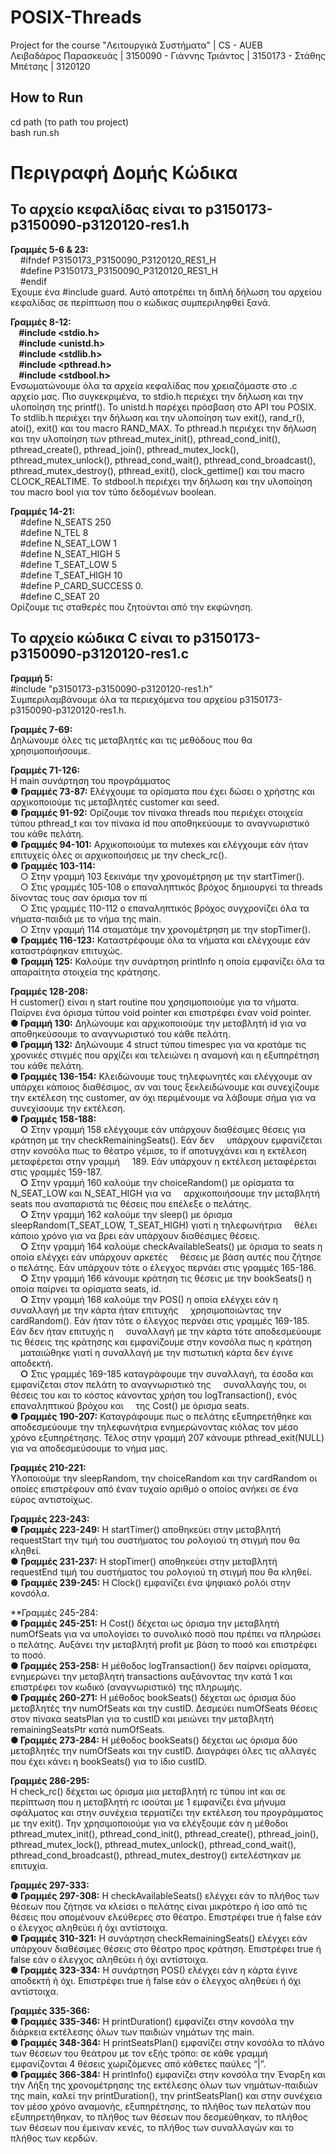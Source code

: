 # POSIX-Threads
Project for the course "Λειτουργικά Συστήματα" | CS - AUEB<br>
Λειβαδάρος Παρασκευάς | 3150090 - Γιάννης Τριάντος | 3150173 - Στάθης Μπέτσης | 3120120

## How to Run
cd path (το path του project)<br>
bash run.sh 

# Περιγραφή Δομής Κώδικα

## Το αρχείο κεφαλίδας είναι το p3150173-p3150090-p3120120-res1.h

**Γραμμές 5-6 & 23:**<br>
&nbsp;&nbsp;&nbsp;&nbsp;#ifndef P3150173_P3150090_P3120120_RES1_H<br>
&nbsp;&nbsp;&nbsp;&nbsp;#define P3150173_P3150090_P3120120_RES1_H<br>
&nbsp;&nbsp;&nbsp;&nbsp;#endif<br>
Έχουμε ένα #include guard. Αυτό αποτρέπει τη διπλή δήλωση του αρχείου κεφαλίδας σε περίπτωση που ο κώδικας συμπεριληφθεί ξανά.<br>

**Γραμμές 8-12:<br>
&nbsp;&nbsp;&nbsp;&nbsp;#include <stdio.h><br>
&nbsp;&nbsp;&nbsp;&nbsp;#include <unistd.h><br>
&nbsp;&nbsp;&nbsp;&nbsp;#include <stdlib.h><br>
&nbsp;&nbsp;&nbsp;&nbsp;#include <pthread.h><br>
&nbsp;&nbsp;&nbsp;&nbsp;#include <stdbool.h>**<br>
Ενσωματώνουμε όλα τα αρχεία κεφαλίδας που χρειαζόμαστε στο .c αρχείο μας. Πιο συγκεκριμένα, το stdio.h περιέχει την δήλωση και την υλοποίηση της printf(). Το unistd.h παρέχει πρόσβαση στο API του POSIX. Το stdlib.h περιέχει την δήλωση και την υλοποίηση των
exit(), rand_r(), atoi(), exit() και του macro RAND_MAX. To pthread.h περιέχει την δήλωση και την υλοποίηση των pthread_mutex_init(), pthread_cond_init(), pthread_create(), pthread_join(), pthread_mutex_lock(), pthread_mutex_unlock(), pthread_cond_wait(), pthread_cond_broadcast(), pthread_mutex_destroy(), pthread_exit(), clock_gettime() και του macro CLOCK_REALTIME. Το stdbool.h περιέχει την δήλωση και την υλοποίηση του macro bool για τον τύπο δεδομένων boolean.<br>

**Γραμμές 14-21:**<br>
&nbsp;&nbsp;&nbsp;&nbsp;#define N_SEATS 250<br>
&nbsp;&nbsp;&nbsp;&nbsp;#define N_TEL 8<br>
&nbsp;&nbsp;&nbsp;&nbsp;#define N_SEAT_LOW 1<br>
&nbsp;&nbsp;&nbsp;&nbsp;#define N_SEAT_HIGH 5<br>
&nbsp;&nbsp;&nbsp;&nbsp;#define T_SEAT_LOW 5<br>
&nbsp;&nbsp;&nbsp;&nbsp;#define T_SEAT_HIGH 10<br>
&nbsp;&nbsp;&nbsp;&nbsp;#define P_CARD_SUCCESS 0.<br>
&nbsp;&nbsp;&nbsp;&nbsp;#define C_SEAT 20<br>
Ορίζουμε τις σταθερές που ζητούνται από την εκφώνηση.<br>


## Το αρχείο κώδικα C είναι το p3150173-p3150090-p3120120-res1.c<br>

**Γραμμή 5:**<br>
#include "p3150173-p3150090-p3120120-res1.h"<br>
Συμπεριλαμβάνουμε όλα τα περιεχόμενα του αρχείου p3150173-p3150090-p3120120-res1.h.<br>

**Γραμμές 7-69:**<br>
Δηλώνουμε όλες τις μεταβλητές και τις μεθόδους που θα χρησιμοποιήσουμε.<br>

**Γραμμές 71-126:**<br>
H main συνάρτηση του προγράμματος<br>
● **Γραμμές 73-87:** Ελέγχουμε τα ορίσματα που έχει δώσει ο χρήστης και αρχικοποιούμε τις μεταβλητές customer και seed.<br>
● **Γραμμές 91-92:** Ορίζουμε τον πίνακα threads που περιέχει στοιχεία τύπου pthread_t και τον πίνακα id που αποθηκεύουμε το αναγνωριστικό του κάθε πελάτη.<br>
● **Γραμμές 94-101:** Αρχικοποιούμε τα mutexes και ελέγχουμε εάν ήταν επιτυχείς όλες οι αρχικοποιήσεις με την check_rc().<br>
● **Γραμμές 103-114:**<br>
&nbsp;&nbsp;&nbsp;&nbsp;○ Στην γραμμή 103 ξεκινάμε την χρονομέτρηση με την startTimer().<br>
&nbsp;&nbsp;&nbsp;&nbsp;○ Στις γραμμές 105-108 ο επαναληπτικός βρόχος δημιουργεί τα threads δίνοντας τους σαν όρισμα τον πί<br>
&nbsp;&nbsp;&nbsp;&nbsp;○ Στις γραμμές 110-112 ο επαναληπτικός βρόχος συγχρονίζει όλα τα νήματα-παιδιά με το νήμα της main.<br>
&nbsp;&nbsp;&nbsp;&nbsp;○ Στην γραμμή 114 σταματάμε την χρονομέτρηση με την stopTimer().<br>
● **Γραμμές 116-123:** Καταστρέφουμε όλα τα νήματα και ελέγχουμε εάν καταστράφηκαν επιτυχώς.<br>
● **Γραμμή 125:** Καλούμε την συνάρτηση printInfo η οποία εμφανίζει όλα τα απαραίτητα στοιχεία της κράτησης.<br>

**Γραμμές 128-208:**<br> 
Η customer() είναι η start routine που χρησιμοποιούμε για τα νήματα. Παίρνει ένα όρισμα τύπου void pointer και επιστρέφει έναν void pointer.<br>
**● Γραμμή 130:** Δηλώνουμε και αρχικοποιούμε την μεταβλητή id για να αποθηκεύσουμε το αναγνωριστικό του κάθε πελάτη.<br>
**● Γραμμή 132:** Δηλώνουμε 4 struct τύπου timespec για να κρατάμε τις χρονικές στιγμές που αρχίζει και τελειώνει η αναμονή και η εξυπηρέτηση του κάθε πελάτη.<br>
**● Γραμμές 136-154:** Κλειδώνουμε τους τηλεφωνητές και ελέγχουμε αν υπάρχει κάποιος διαθέσιμος, αν ναι τους ξεκλειδώνουμε και συνεχίζουμε την εκτέλεση της customer, αν όχι περιμένουμε να λάβουμε σήμα για να συνεχίσουμε την εκτέλεση.<br>
**● Γραμμές 158-188:**<br>
&nbsp;&nbsp;&nbsp;&nbsp;**○** Στην γραμμή 158 ελέγχουμε εάν υπάρχουν διαθέσιμες θέσεις για κράτηση με την checkRemainingSeats(). Εάν δεν &nbsp;&nbsp;&nbsp;&nbsp;υπάρχουν εμφανίζεται στην κονσόλα πως το θέατρο γέμισε, το if αποτυγχάνει και η εκτέλεση μεταφέρεται στην γραμμή &nbsp;&nbsp;&nbsp;&nbsp;189. Εάν υπάρχουν η εκτέλεση μεταφέρεται στις γραμμές 159-187.<br>
&nbsp;&nbsp;&nbsp;&nbsp;**○** Στην γραμμή 160 καλούμε την choiceRandom() με ορίσματα τα N_SEAT_LOW και N_SEAT_HIGH για να &nbsp;&nbsp;&nbsp;&nbsp;αρχικοποιήσουμε την μεταβλητή seats που αναπαριστά τις θέσεις που επέλεξε ο πελάτης.<br>
&nbsp;&nbsp;&nbsp;&nbsp;**○** Στην γραμμή 162 καλούμε την sleep() με όρισμα sleepRandom(T_SEAT_LOW, T_SEAT_HIGH) γιατί η τηλεφωνήτρια &nbsp;&nbsp;&nbsp;&nbsp;θέλει κάποιο χρόνο για να βρει εάν υπάρχουν διαθέσιμες θέσεις.<br>
&nbsp;&nbsp;&nbsp;&nbsp;**○** Στην γραμμή 164 καλούμε checkAvailableSeats() με όρισμα το seats η οποία ελέγχει εάν υπάρχουν αρκετές &nbsp;&nbsp;&nbsp;&nbsp;θέσεις με βάση αυτές που ζήτησε ο πελάτης. Εάν υπάρχουν τότε ο έλεγχος περνάει στις γραμμές 165-186.<br>
&nbsp;&nbsp;&nbsp;&nbsp;**○** Στην γραμμή 166 κάνουμε κράτηση τις θέσεις με την bookSeats() η οποία παίρνει τα ορίσματα seats, id.<br>
&nbsp;&nbsp;&nbsp;&nbsp;**○** Στην γραμμή 168 καλούμε την POS() η οποία ελέγχει εάν η συναλλαγή με την κάρτα ήταν επιτυχής &nbsp;&nbsp;&nbsp;&nbsp;χρησιμοποιώντας την cardRandom(). Εάν ήταν τότε ο έλεγχος περνάει στις γραμμές 169-185. Εάν δεν ήταν επιτυχής η &nbsp;&nbsp;&nbsp;&nbsp;συναλλαγή με την κάρτα τότε αποδεσμεύουμε τις θέσεις της κράτησης και εμφανίζουμε στην κονσόλα πως η κράτηση &nbsp;&nbsp;&nbsp;&nbsp;ματαιώθηκε γιατί η συναλλαγή με την πιστωτική κάρτα δεν έγινε αποδεκτή.<br>
&nbsp;&nbsp;&nbsp;&nbsp;**○** Στις γραμμές 169-185 καταγράφουμε την συναλλαγή, τα έσοδα και εμφανίζεται στον πελάτη το αναγνωριστικό της &nbsp;&nbsp;&nbsp;&nbsp;συναλλαγής του, οι θέσεις του και το κόστος κάνοντας χρήση του logTransaction(), ενός επαναληπτικού βρόχου και &nbsp;&nbsp;&nbsp;&nbsp;της Cost() με όρισμα seats.<br>
**● Γραμμές 190-207:** Καταγράφουμε πως ο πελάτης εξυπηρετήθηκε και αποδεσμεύουμε την τηλεφωνήτρια ενημερώνοντας κιόλας τον μέσο χρόνο εξυπηρέτησης. Τέλος στην γραμμή 207 κάνουμε pthread_exit(NULL) για να αποδεσμεύσουμε το νήμα μας.<br>

**Γραμμές 210-221:**<br>
Υλοποιούμε την sleepRandom, την choiceRandom και την cardRandom οι οποίες επιστρέφουν από έναν τυχαίο αριθμό ο οποίος ανήκει σε ένα εύρος αντιστοίχως.

**Γραμμές 223-243:<br> 
● Γραμμές 223-249:** Η startTimer() αποθηκεύει στην μεταβλητή requestStart την τιμή του συστήματος του ρολογιού τη στιγμή που θα κληθεί.<br>
● **Γραμμές 231-237:** Η stopTimer() αποθηκεύει στην μεταβλητή requestEnd τιμή του συστήματος του ρολογιού τη στιγμή που θα κληθεί.<br>
● **Γραμμές 239-245:** Η Clock() εμφανίζει ένα ψηφιακό ρολόι στην κονσόλα.<br>

**Γραμμές 245-284:<br>
**● Γραμμές 245-251:** Η Cost() δέχεται ως όρισμα την μεταβλητή numOfSeats για να υπολογίσει το συνολικό ποσό που πρέπει να πληρώσει ο πελάτης. Αυξάνει την μεταβλητή profit με βάση το ποσό και επιστρέφει το ποσό.<br>
**● Γραμμές 253-258:** Η μέθοδος logTransaction() δεν παίρνει ορίσματα, ενημερώνει την μεταβλητή transactions αυξάνοντας την κατά 1 και επιστρέφει τον κωδικό (αναγνωριστικό) της πληρωμής.<br>
**● Γραμμές 260-271:** Η μέθοδος bookSeats() δέχεται ως όρισμα δύο μεταβλητές την numOfSeats και την custID. Δεσμεύει numOfSeats θέσεις στον πίνακα seatsPlan για το custID και μειώνει την μεταβλητή remainingSeatsPtr κατά numOfSeats.<br>
**● Γραμμές 273-284:** Η μέθοδος bookSeats() δέχεται ως όρισμα δύο μεταβλητές την numOfSeats και την custID. Διαγράφει όλες τις αλλαγές που έχει κάνει η bookSeats() για το ίδιο custID.<br>

**Γραμμές 286-295:**<br>
Η check_rc() δέχεται ως όρισμα μια μεταβλητή rc τύπου int και σε περίπτωση που η μεταβλητή rc ισούται με 1 εμφανίζει ένα μήνυμα σφάλματος και στην συνέχεια τερματίζει την εκτέλεση του προγράμματος με την exit(). Την χρησιμοποιούμε για να ελέγξουμε εάν η μέθοδοι
pthread_mutex_init(), pthread_cond_init(), pthread_create(), pthread_join(), pthread_mutex_lock(), pthread_mutex_unlock(), pthread_cond_wait(), pthread_cond_broadcast(), pthread_mutex_destroy() εκτελέστηκαν με επιτυχία.<br>

**Γραμμές 297-333:<br>
● Γραμμές 297-308:** Η checkAvailableSeats() ελέγχει εάν το πλήθος των θέσεων που ζήτησε να κλείσει ο πελάτης είναι μικρότερο ή ίσο από τις θέσεις που απομένουν ελεύθερες στο θέατρο. Επιστρέφει true ή false εάν ο έλεγχος αληθεύει ή όχι αντίστοιχα.<br>
**● Γραμμές 310-321:** Η συνάρτηση checkRemainingSeats() ελέγχει εάν υπάρχουν διαθέσιμες θέσεις στο θέατρο προς κράτηση. Επιστρέφει true ή false εάν ο έλεγχος αληθεύει ή όχι αντίστοιχα.<br>
**● Γραμμές 323-334:** Η συνάρτηση POS() ελέγχει εάν η κάρτα έγινε αποδεκτή ή όχι. Επιστρέφει true ή false εάν ο έλεγχος αληθεύει ή όχι αντίστοιχα.<br>

**Γραμμές 335-366:**<br>
**● Γραμμές 335-346:** Η printDuration() εμφανίζει στην κονσόλα την διάρκεια εκτέλεσης όλων των παιδιών νημάτων της main.<br>
**● Γραμμές 348-364:** Η printSeatsPlan() εμφανίζει στην κονσόλα το πλάνο των θέσεων του θεάτρου με τον εξής τρόπο: σε κάθε γραμμή εμφανίζονται 4 θέσεις χωριζόμενες από κάθετες παύλες “|”.<br>
**● Γραμμές 366-384:** Η printInfo() εμφανίζει στην κονσόλα την Έναρξη και την Λήξη της χρονομέτρησης της εκτέλεσης όλων των νημάτων-παιδιών της main, καλεί την printDuration(), την printSeatsPlan() και στην συνέχεια τον μέσο χρόνο αναμονής, εξυπηρέτησης, το πλήθος των πελατών που εξυπηρετήθηκαν, το πλήθος των θέσεων που δεσμεύθηκαν, το πλήθος των θέσεων που έμειναν κενές, το πλήθος των συναλλαγών και το πλήθος των κερδών.<br>
